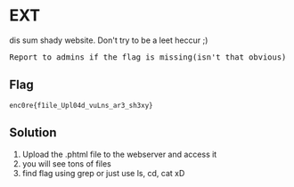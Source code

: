# EXT
dis sum shady website. Don't try to be a leet heccur ;)
<pre>
Report to admins if the flag is missing(isn't that obvious) or you are unable to get a connection back.
</pre>

## Flag
```
enc0re{f1ile_Upl04d_vuLns_ar3_sh3xy}
```

## Solution
1. Upload the .phtml file to the webserver and access it
2. you will see tons of files
3. find flag using grep or just use ls, cd, cat xD